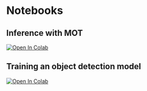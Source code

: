 # Notebooks

## Inference with MOT

[![Open In Colab](https://colab.research.google.com/assets/colab-badge.svg)](https://colab.research.google.com/github/surfriderfoundationeurope/mot/blob/master/notebooks/inference_with_mot.ipynb)

## Training an object detection model

[![Open In Colab](https://colab.research.google.com/assets/colab-badge.svg)](https://colab.research.google.com/github/surfriderfoundationeurope/mot/blob/master/notebooks/launch_object_detection_training.ipynb)
